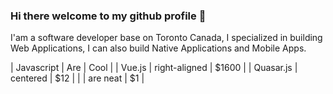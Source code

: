 ### Hi there welcome to my github profile 👋

I'am a software developer base on Toronto Canada, I specialized in building Web Applications, I can also build Native Applications and Mobile Apps.

| Javascript      | Are           | Cool  |
| Vue.js          | right-aligned | $1600 |
| Quasar.js       | centered      |   $12 |
|                 | are neat      |    $1 |

<!--
**marvenwilsons/marvenwilsons** is a ✨ _special_ ✨ repository because its `README.md` (this file) appears on your GitHub profile.

Here are some ideas to get you started:

- 🔭 I’m currently working on ...
- 🌱 I’m currently learning ...
- 👯 I’m looking to collaborate on ...
- 🤔 I’m looking for help with ...
- 💬 Ask me about ...
- 📫 How to reach me: ...
- 😄 Pronouns: ...
- ⚡ Fun fact: ...
-->
